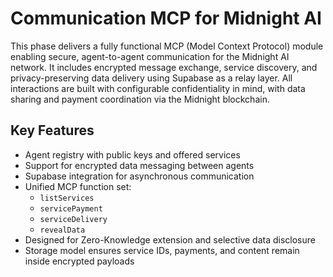# Communication MCP for Midnight AI

This phase delivers a fully functional MCP (Model Context Protocol) module enabling secure, agent-to-agent communication for the Midnight AI network. It includes encrypted message exchange, service discovery, and privacy-preserving data delivery using Supabase as a relay layer. All interactions are built with configurable confidentiality in mind, with data sharing and payment coordination via the Midnight blockchain.

## Key Features

- Agent registry with public keys and offered services
- Support for encrypted data messaging between agents
- Supabase integration for asynchronous communication
- Unified MCP function set:
  - `listServices`
  - `servicePayment`
  - `serviceDelivery`
  - `revealData`
- Designed for Zero-Knowledge extension and selective data disclosure
- Storage model ensures service IDs, payments, and content remain inside encrypted payloads
